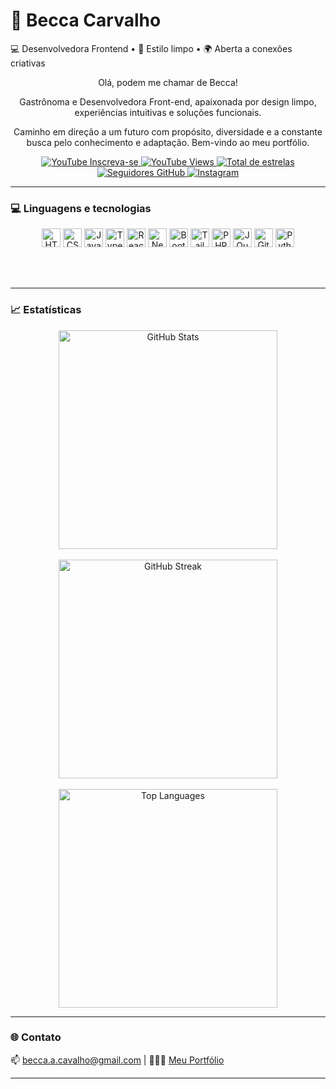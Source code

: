 # 🖤 Becca Carvalho

💻 Desenvolvedora Frontend • 🎨 Estilo limpo • 🌍 Aberta a conexões criativas

<p align="center">
Olá, podem me chamar de Becca!</p>
<p align="center">
Gastrônoma e Desenvolvedora Front-end, apaixonada por design limpo, experiências intuitivas e soluções funcionais.</p>
<p align="center">
Caminho em direção a um futuro com propósito, diversidade e a constante busca pelo conhecimento e adaptação.
Bem-vindo ao meu portfólio.
</p>

<p align="center">
  <a href="https://www.youtube.com/@RebecaAguiardeCarvalho?sub_confirmation=1">
    <img 
      alt="YouTube Inscreva-se" 
      title="Inscreva-se no canal" 
      src="https://custom-icon-badges.demolab.com/youtube/channel/subscribers/UC77sHb85yPlI5a7bRcx1RwA?color=C8B8DB&label=Inscreva-se&logo=youtube&logoColor=white&style=for-the-badge&labelColor=AFA2C3"
    />
  </a>
  <a href="https://www.youtube.com/@RebecaAguiardeCarvalho">
    <img 
      alt="YouTube Views" 
      title="Visualizações no YouTube" 
      src="https://custom-icon-badges.demolab.com/youtube/channel/views/UC77sHb85yPlI5a7bRcx1RwA?color=AFA2C3&label=View&logo=eye&logoColor=white&style=for-the-badge&labelColor=C8B8DB"
    />
  </a>
  <a href="https://github.com/becca-kr?tab=repositories&sort=stargazers">
    <img 
      alt="Total de estrelas" 
      title="Total de estrelas GitHub" 
      src="https://custom-icon-badges.demolab.com/github/stars/becca-kr?color=A3A380&style=for-the-badge&logo=star&label=&logoColor=white&labelColor=88866C"
    />
  </a>
  <a href="https://github.com/becca-kr?tab=followers">
    <img 
      alt="Seguidores GitHub" 
      title="Me siga no GitHub" 
      src="https://custom-icon-badges.demolab.com/github/followers/becca-kr?color=DCD6CC&label=&style=for-the-badge&logo=github&logoColor=black&labelColor=AFA2C3"
    />
  </a>
  <a href="https://www.instagram.com/beccac.kr/" target="_blank">
    <img 
      alt="Instagram" 
      title="Siga no Instagram" 
      src="https://img.shields.io/badge/-Instagram-C8B8DB?style=for-the-badge&logo=instagram&logoColor=white&labelColor=AFA2C3"
    />
  </a>
</p>

---

### 💻 Linguagens e tecnologias

<p align="center">
  <img alt="HTML" title="HTML" width="30px" src="https://cdn.jsdelivr.net/gh/devicons/devicon@latest/icons/html5/html5-original.svg"/>
  <img alt="CSS" title="CSS" width="30px" src="https://cdn.jsdelivr.net/gh/devicons/devicon@latest/icons/css3/css3-original.svg"/>
  <img alt="JavaScript" title="JavaScript" width="30px" src="https://cdn.jsdelivr.net/gh/devicons/devicon@latest/icons/javascript/javascript-original.svg"/>
  <img alt="TypeScript" title="TypeScript" width="30px" src="https://cdn.jsdelivr.net/gh/devicons/devicon@latest/icons/typescript/typescript-original.svg"/>
  <img alt="React" title="React" width="30px" src="https://cdn.jsdelivr.net/gh/devicons/devicon@latest/icons/react/react-original.svg"/>
  <img alt="Next.js" title="Next.js" width="30px" src="https://cdn.jsdelivr.net/gh/devicons/devicon@latest/icons/nextjs/nextjs-original.svg"/>
  <img alt="Bootstrap" title="Bootstrap" width="30px" src="https://cdn.jsdelivr.net/gh/devicons/devicon@latest/icons/bootstrap/bootstrap-original.svg"/>
  <img alt="Tailwind" title="Tailwind" width="30px" src="https://cdn.jsdelivr.net/gh/devicons/devicon@latest/icons/tailwindcss/tailwindcss-original.svg"/>
  <img alt="PHP" title="PHP" width="30px" src="https://cdn.jsdelivr.net/gh/devicons/devicon@latest/icons/php/php-original.svg"/>
  <img alt="JQuery" title="JQuery" width="30px" src="https://cdn.jsdelivr.net/gh/devicons/devicon@latest/icons/jquery/jquery-original.svg"/>
  <img alt="Git" title="Git" width="30px" src="https://cdn.jsdelivr.net/gh/devicons/devicon@latest/icons/git/git-original.svg"/>
  <img alt="Python" title="Python" width="30px" src="https://cdn.jsdelivr.net/gh/devicons/devicon@latest/icons/python/python-original.svg"/>
</p>

<br/><br/>

---

### 📈 Estatísticas

<div align="center">
  <img 
    width="350px"
    alt="GitHub Stats"
    src="https://github-readme-stats.vercel.app/api?username=becca-kr&show_icons=true&theme=transparent&title_color=808000&text_color=8672a5&icon_color=2F2F2F&border_color=E0E0E0&bg_color=F4F1EE&include_all_commits=false&locale=pt-br"
  />
  <br/><br/>
  <img 
    width="350px"
    alt="GitHub Streak"
    src="https://github-readme-streak-stats.herokuapp.com?user=becca-kr&theme=transparent&border_radius=8&locale=pt&background=F4F1EE&stroke=2F2F2F&ring=808000&sideLabels=8672A5&currStreakLabel=FBC5FF&currStreakNum=8672A5&sideNums=FBC5FF&dates=BFBFDB&fire=808000&border=E0E0E0"
  />
  <br/><br/>
  <img 
    width="350px"
    alt="Top Languages"
    src="https://github-readme-stats.vercel.app/api/top-langs/?username=becca-kr&theme=transparent&title_color=808000&text_color=8672a5&icon_color=2F2F2F&border_color=E0E0E0&bg_color=F4F1EE&layout=compact&custom_title=Tecnologias&langs_count=9"
  />
</div>

---

### 🌐 Contato

📫 becca.a.cavalho@gmail.com | 👩🏻‍💻 [Meu Portfólio](https://www.beccac.com/)

---
